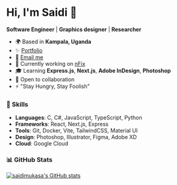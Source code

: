 

# Hi, I'm Saidi 👋  
**Software Engineer** | **Graphics designer** | **Researcher**

- 🌍 Based in **Kampala, Uganda**  
- ✨ [Portfolio](http://mukasasaidi.netlify.app)  
- 📧 [Email me](mailto:mukasasaidi34@gmail.com)  
- 🚀 Currently working on [nFix](http://nfixapp.com)  
- 🎓 Learning **Express.js**, **Next.js**, **Adobe InDesign**, **Photoshop** 
- 🤝 Open to collaboration  
- ⚡ "Stay Hungry, Stay Foolish"

### 🚀 Skills
- **Languages**: C, C#, JavaScript, TypeScript, Python  
- **Frameworks**: React, Next.js, Express  
- **Tools**: Git, Docker, Vite, TailwindCSS, Material UI  
- **Design**: Photoshop, Illustrator, Figma, Adobe XD  
- **Cloud**: Google Cloud  

### 📊 GitHub Stats
<a href="http://www.github.com/saidimukasa"><img src="https://github-readme-stats.vercel.app/api?username=saidimukasa&show_icons=true&count_private=true&title_color=0891b2&text_color=000000&icon_color=0891b2&bg_color=ffffff&hide_border=true" alt="saidimukasa's GitHub stats" /></a>
